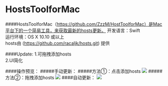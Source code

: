 # HostsToolforMac

####HostsToolforMac（https://github.com/ZzzM/HostToolforMac）是Mac平台下的一个简易工具，来获取最新的hosts更新。
开发语言：Swift<br/>
运行环境：OS X 10.10 或以上<br/>
hosts由 (https://github.com/racaljk/hosts.git) 提供


####Update:
1.可拖拽添加hosts<br/>
2.UI简化

####操作预览：
#####手动更新：
#####方法①：点击添加hosts
![](http://ww2.sinaimg.cn/large/77a575a6gw1f3nrz73sm5g20nw0i5amr.gif)
#####方法②：拖拽添加hosts
![](http://ww1.sinaimg.cn/large/77a575a6gw1f3ns4sn0wzg20nw0i5gxi.gif)
####自动更新：
![](http://ww4.sinaimg.cn/large/77a575a6gw1f3nsu42u9ug20nw0i5k3v.gif)

